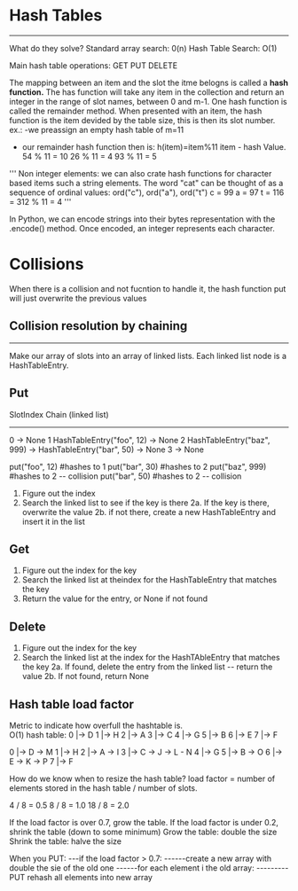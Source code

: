 # Hash Tables

---

What do they solve?
Standard array search: 0(n)
Hash Table Search: O(1)

Main hash table operations: GET PUT DELETE

The mapping between an item and the slot the itme belogns is called a **hash function.**
The has function will take any item in the collection and return an integer in the range of slot names, between 0 and m-1.
One hash function is called the remainder method.
When presented with an item, the hash function is the item devided by the table size, this is then its slot number.
ex.:
-we preassign an empty hash table of m=11

- our remainder hash function then is:
  h(item)=item%11
  item - hash Value.
  54 % 11 = 10
  26 % 11 = 4
  93 % 11 = 5

'''
Non integer elements:
we can also crate hash functions for character based items such a string elements.
The word "cat" can be thought of as a sequence of ordinal values: ord("c"), ord("a"), ord("t")
c = 99
a = 97
t = 116
= 312 % 11 = 4
'''

In Python, we can encode strings into their bytes representation with the .encode() method. Once encoded, an integer represents each character.

# Collisions

When there is a collision and not fucntion to handle it, the hash function put will just overwrite the previous values

## Collision resolution by chaining

---

Make our array of slots into an array of linked lists.
Each linked list node is a HashTableEntry.

## Put

SlotIndex Chain (linked list)

---

0 -> None
1 HashTableEntry("foo", 12) -> None
2 HashTableEntry("baz", 999) -> HashTableEntry("bar", 50) -> None
3 -> None

put("foo", 12) #hashes to 1
put("bar", 30) #hashes to 2
put("baz", 999) #hashes to 2 -- collision
put("bar", 50) #hashes to 2 -- collision

1. Figure out the index
2. Search the linked list to see if the key is there
   2a. If the key is there, overwrite the value
   2b. if not there, create a new HashTableEntry and insert it in the list

## Get

1. Figure out the index for the key
2. Search the linked list at theindex for the HashTableEntry that matches the key
3. Return the value for the entry, or None if not found

## Delete

1. Figure out the index for the key
2. Search the linked list at the index for the HashTAbleEntry that matches the key
   2a. If found, delete the entry from the linked list -- return the value
   2b. If not found, return None

## Hash table load factor

Metric to indicate how overfull the hashtable is.
<br>
O(1) hash table:
0 |-> D
1 |-> H
2 |-> A
3 |-> C
4 |-> G
5 |-> B
6 |-> E
7 |-> F

0 |-> D -> M
1 |-> H
2 |-> A -> I
3 |-> C -> J -> L - N
4 |-> G
5 |-> B -> O
6 |-> E -> K -> P
7 |-> F

How do we know when to resize the hash table?
load factor = number of elements stored in the hash table / number of slots.

4 / 8 = 0.5
8 / 8 = 1.0
18 / 8 = 2.0

If the load factor is over 0.7, grow the table.
If the load factor is under 0.2, shrink the table (down to some minimum)
Grow the table: double the size
Shrink the table: halve the size

When you PUT:
---if the load factor > 0.7:
------create a new array with double the sie of the old one
------for each element i the old array:
---------PUT rehash all elements into new array
